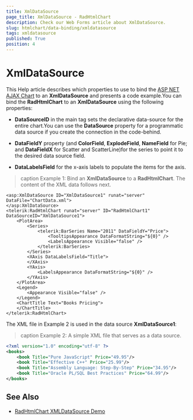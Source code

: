 ```yaml
---
title: XmlDataSource
page_title: XmlDataSource - RadHtmlChart
description: Check our Web Forms article about XmlDataSource.
slug: htmlchart/data-binding/xmldatasource
tags: xmldatasource
published: True
position: 4
---
```


# XmlDataSource

This Help article describes which properties to use to bind the [ASP NET AJAX Chart](https://www.telerik.com/products/aspnet-ajax/html-chart.aspx) to an **XmlDataSource** and presents a code example.You can bind the **RadHtmlChart** to an **XmlDataSource** using the following properties:

* **DataSourceID** in the main tag sets the declarative data-source for the entire chart.You can use the **DataSource** property for a programmatic data source if you create the connection in the code-behind.

* **DataFieldY** property (and **ColorField**, **ExplodeField**, **NameField** for Pie;	and **DataFieldX** for Scatter and ScatterLine)for the series to point it to the desired data source field.

* **DataLabelsField** for the x-axis labels to populate the items for the axis.

>caption Example 1: Bind an **XmlDataSource** to a **RadHtmlChart**. The content of the XML data follows next.

````ASP.NET
<asp:XmlDataSource ID="XmlDataSource1" runat="server" DataFile="ChartData.xml">
</asp:XmlDataSource>
<telerik:RadHtmlChart runat="server" ID="RadHtmlChart1" DataSourceID="XmlDataSource1">
	<PlotArea>
		<Series>
			<telerik:BarSeries Name="2011" DataFieldY="Price">
				<TooltipsAppearance DataFormatString="${0}" />
				<LabelsAppearance Visible="false" />
			</telerik:BarSeries>
		</Series>
		<XAxis DataLabelsField="Title">
		</XAxis>
		<YAxis>
			<LabelsAppearance DataFormatString="${0}" />
		</YAxis>
	</PlotArea>
	<Legend>
		<Appearance Visible="false" />
	</Legend>
	<ChartTitle Text="Books Pricing">
	</ChartTitle>
</telerik:RadHtmlChart>
````

The XML file in Example 2 is used in the data source **XmlDataSource1**:

>caption Example 2: A simple XML file that serves as a data source.

````XML
<?xml version="1.0" encoding="utf-8" ?>
<books>
	<book Title="Pure JavaScript" Price="49.95"/>
	<book Title="Effective C++" Price="25.99"/>
	<book Title="Assembly Language: Step-By-Step" Price="34.95"/>
	<book Title="Oracle PL/SQL Best Practices" Price="64.99"/>
</books>
````

## See Also

 * [RadHtmlChart XMLDataSource Demo](https://demos.telerik.com/aspnet-ajax/htmlchart/examples/databinding/bindtoxml/defaultcs.aspx)
